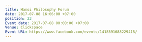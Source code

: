 ```yaml
---
title: Hanoi Philosophy Forum
date: 2017-07-08 16:06:00 +07:00
position: 23
Event date: 2017-07-08 00:00:00 +07:00
Venue: Clickspace
Event URL: https://www.facebook.com/events/1418591688229415/
---
```


